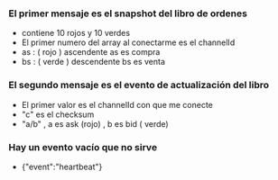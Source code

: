 ### El primer mensaje es el snapshot del libro de ordenes

- contiene 10 rojos y 10 verdes
- El primer numero del array al conectarme es el channelId
- as : ( rojo ) ascendente as es compra 
- bs : ( verde ) descendente  bs es venta

### El segundo mensaje es el evento de actualización del libro

- El primer valor es el channelId con que me conecte
- "c" es el checksum
- "a/b" , a es ask (rojo) , b es  bid ( verde)

### Hay un evento vacío que no sirve

- {"event":"heartbeat"}
  